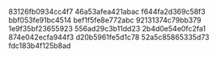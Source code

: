 83126fb0934cc4f7
46a53afea421abac
f644fa2d369c58f3
bbf053fe91bc4514
bef1f5fe8e772abc
92131374c79bb379
1e9f35bf23655923
556ad29c3b11dd23
2b4d0e54e0fc2fa1
874e042ecfa944f3
d20b5961fe5d1c78
52a5c85865335d73
fdc183b4f125b8ad
